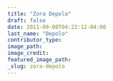 ```yaml
---
title: "Zora Depolo"
draft: false
date: 2011-09-08T04:22:12-04:00
last_name: "Depolo"
contributor_type:
image_path:
image_credit:
featured_image_path:
_slug: zora-depolo
---
```

